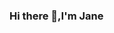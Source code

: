 ### Hi there 👋,I'm Jane

<!--
**js150422/js150422** is a ✨ _special_ ✨ repository because its `README.md` (this file) appears on your GitHub profile.


- 🌱 I'm currently learning more about backend web development.


to be continued....
